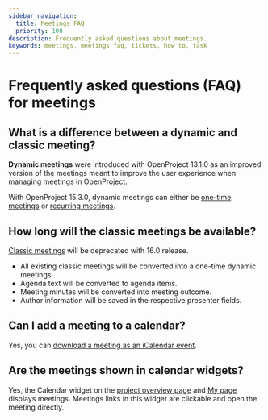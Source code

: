 ```yaml
---
sidebar_navigation:
  title: Meetings FAQ
  priority: 100
description: Frequently asked questions about meetings.
keywords: meetings, meetings faq, tickets, how to, task
---
```


# Frequently asked questions (FAQ) for meetings

## What is a difference between a dynamic and classic meeting?

**Dynamic meetings** were introduced with OpenProject 13.1.0 as an improved version of the meetings meant to improve the user experience when managing meetings in OpenProject.

With OpenProject 15.3.0, dynamic meetings can either be [one-time meetings](../one-time-meetings) or [recurring meetings](../recurring-meetings). 

## How long will the classic meetings be available?

[Classic meetings](../classic-meetings) will be deprecated with 16.0 release. 

- All existing classic meetings will be converted into a one-time dynamic meetings. 
- Agenda text will be converted to agenda items. 
- Meeting minutes will be converted into meeting outcome. 
- Author information will be saved in the respective presenter fields. 

## Can I add a meeting to a calendar?

Yes, you can [download a meeting as an iCalendar event](../one-time-meetings/#download-a-meeting-as-an-icalendar-event).

## Are the meetings shown in calendar widgets?

Yes, the Calendar widget on the [project overview page](../../project-overview/#calendar-widget) and [My page](../../../getting-started/my-page/#add-widgets) displays meetings. Meetings links in this widget are clickable and open the meeting directly.
